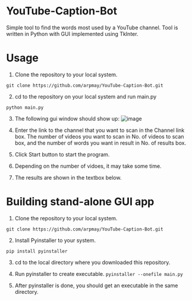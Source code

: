 # YouTube-Caption-Bot
Simple tool to find the words most used by a YouTube channel. Tool is written in Python with GUI implemented using TkInter.

# Usage
1. Clone the repository to your local system.

  `git clone https://github.com/arpmay/YouTube-Caption-Bot.git`
  
2. cd to the repository on your local system and run main.py

  `python main.py`
  
3. The following gui window should show up:
  ![image](https://user-images.githubusercontent.com/19332781/185915148-e55eed05-a2fd-4b17-a164-0e075544f24b.png)

  
4. Enter the link to the channel that you want to scan in the Channel link box. The number of videos you want to scan in No. of videos to scan box, and the number of words you want in result in No. of results box.

5. Click Start button to start the program.

6. Depending on the number of vidoes, it may take some time.

7. The results are shown in the textbox below.

# Building stand-alone GUI app
1. Clone the repository to your local system.

  `git clone https://github.com/arpmay/YouTube-Caption-Bot.git`
 
2. Install Pyinstaller to your system.

  `pip install pyinstaller`
  
3. cd to the local directory where you downloaded this repository.

4. Run pyinstaller to create executable.
  `pyinstaller --onefile main.py`

5. After pyinstaller is done, you should get an executable in the same directory.
